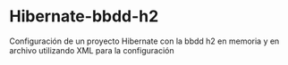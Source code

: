 # Hibernate-bbdd-h2

Configuración de un proyecto Hibernate con la bbdd h2 en memoria y en archivo utilizando XML para la configuración

